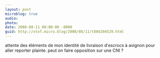 ```yaml
---
layout: post
microblog: true
audio: 
photo: 
date: 2008-08-11 00:00:00 -0000
guid: http://xtof.micro.blog/2008/08/11/t884204529.html
---
```

attente des éléments de mon identité de livraison d'escrocs à avignon pour aller reporter plainte. peut on faire opposition sur une CNI ?
